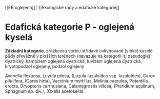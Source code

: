[[EŘ oglejená]] | [[Ekologické řady a edafické kategorie]]

# Edafická kategorie P - oglejená kyselá

**Základní kategorie**, srážkovou vodou střídavě ovlivňované (vlhké) kyselé půdy převážně v plošších terénech (navazuje na kategorii I); pseudoglej dystrický, kambizem oglejená dystrická, luvizem oglejená dystrická, kryptopodzol oglejený, podzol oglejený

Avenella flexuosa, Luzula pilosa, (Luzula luzuloides ssp. luzuloides), Carex pilulifera, (Carex hirta), Vaccinium myrtillus, Molinia caerulea, Potentilla erecta, Dryopteris
carthusiana, Calamagrostis villosa, (Pteridium aqulinum, Sphagnum sp. div.), (Oxalis acetosella).
